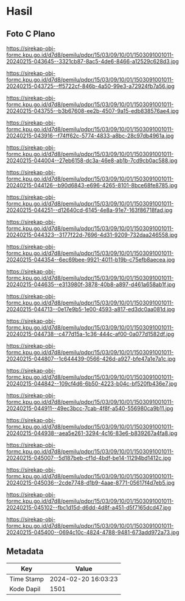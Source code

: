 # Hasil

## Foto C Plano

https://sirekap-obj-formc.kpu.go.id/d7d8/pemilu/pdpr/15/03/09/10/01/1503091001011-20240215-043645--3321cb87-8ac5-4de6-8466-a12529c628d3.jpg

https://sirekap-obj-formc.kpu.go.id/d7d8/pemilu/pdpr/15/03/09/10/01/1503091001011-20240215-043725--ff5722cf-846b-4a50-99e3-a72924fb7a56.jpg

https://sirekap-obj-formc.kpu.go.id/d7d8/pemilu/pdpr/15/03/09/10/01/1503091001011-20240215-043755--b3b67608-ee2b-4507-9a15-edb838576ae4.jpg

https://sirekap-obj-formc.kpu.go.id/d7d8/pemilu/pdpr/15/03/09/10/01/1503091001011-20240215-043916--f74ff62c-5774-4833-a8bc-28c97db4961a.jpg

https://sirekap-obj-formc.kpu.go.id/d7d8/pemilu/pdpr/15/03/09/10/01/1503091001011-20240215-044004--27eb6158-dc3a-46e8-ab1b-7cd9cb0ac588.jpg

https://sirekap-obj-formc.kpu.go.id/d7d8/pemilu/pdpr/15/03/09/10/01/1503091001011-20240215-044126--b90d6843-e696-4265-8101-8bce68fe8785.jpg

https://sirekap-obj-formc.kpu.go.id/d7d8/pemilu/pdpr/15/03/09/10/01/1503091001011-20240215-044251--d12640cd-6145-4e8a-91e7-163f86718fad.jpg

https://sirekap-obj-formc.kpu.go.id/d7d8/pemilu/pdpr/15/03/09/10/01/1503091001011-20240215-044323--3177f22d-7696-4d31-9209-732daa246558.jpg

https://sirekap-obj-formc.kpu.go.id/d7d8/pemilu/pdpr/15/03/09/10/01/1503091001011-20240215-044354--6ec69bee-9921-4011-b19b-c75efb8aecea.jpg

https://sirekap-obj-formc.kpu.go.id/d7d8/pemilu/pdpr/15/03/09/10/01/1503091001011-20240215-044635--e313980f-3878-40b8-a897-d461a658ab1f.jpg

https://sirekap-obj-formc.kpu.go.id/d7d8/pemilu/pdpr/15/03/09/10/01/1503091001011-20240215-044713--0e17e9b5-1e00-4593-a817-ed3dc0aa081d.jpg

https://sirekap-obj-formc.kpu.go.id/d7d8/pemilu/pdpr/15/03/09/10/01/1503091001011-20240215-044738--c477d15a-1c36-444c-af00-0a077d1582df.jpg

https://sirekap-obj-formc.kpu.go.id/d7d8/pemilu/pdpr/15/03/09/10/01/1503091001011-20240215-044807--1c644439-0566-426d-a927-bfe47a1e7a1c.jpg

https://sirekap-obj-formc.kpu.go.id/d7d8/pemilu/pdpr/15/03/09/10/01/1503091001011-20240215-044842--109cf4d6-6b50-4223-b04c-bf520fb436e7.jpg

https://sirekap-obj-formc.kpu.go.id/d7d8/pemilu/pdpr/15/03/09/10/01/1503091001011-20240215-044911--49ec3bcc-7cab-4f8f-a540-556980ca9b11.jpg

https://sirekap-obj-formc.kpu.go.id/d7d8/pemilu/pdpr/15/03/09/10/01/1503091001011-20240215-044938--aea5e261-3294-4c16-83e6-b839267a4fa8.jpg

https://sirekap-obj-formc.kpu.go.id/d7d8/pemilu/pdpr/15/03/09/10/01/1503091001011-20240215-045007--5d187beb-cf1d-4bdf-be14-11294bd1412c.jpg

https://sirekap-obj-formc.kpu.go.id/d7d8/pemilu/pdpr/15/03/09/10/01/1503091001011-20240215-045036--2cde7748-d1b9-4aae-8771-05617f4d7eb5.jpg

https://sirekap-obj-formc.kpu.go.id/d7d8/pemilu/pdpr/15/03/09/10/01/1503091001011-20240215-045102--fbc1d15d-d6dd-4d8f-a451-d5f7165dcd47.jpg

https://sirekap-obj-formc.kpu.go.id/d7d8/pemilu/pdpr/15/03/09/10/01/1503091001011-20240215-045400--0694c10c-4824-4788-9481-673add972a73.jpg


## Metadata

| Key        | Value               |
| ---------- | ------------------- |
| Time Stamp | 2024-02-20 16:03:23 |
| Kode Dapil | 1501                |



